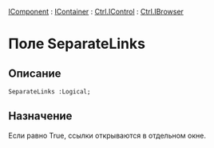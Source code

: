 ﻿---
Link: Com.Ctrl.IBrowser.@SeparateLinks
---

[IComponent](topic:Com.Custom.ComClasses.IComponent.Default) :
[IContainer](topic:Com.Custom.ComClasses.IContainer.Default) :
[Ctrl.IControl](topic:Com.Custom.ComClasses.Ctrl.IControl.Default) :
[Ctrl.IBrowser](Default)

# Поле SeparateLinks

## Описание

    SeparateLinks :Logical;

## Назначение

Если равно True, ссылки открываются в отдельном окне.



